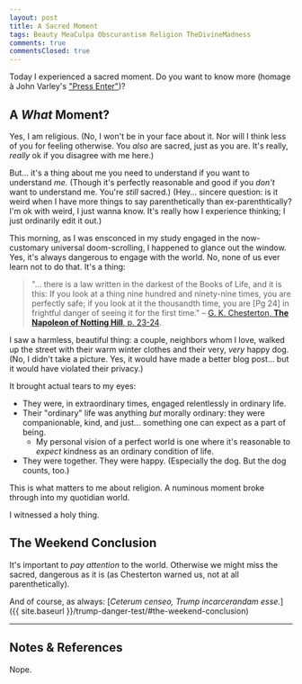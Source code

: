 ```yaml
---
layout: post
title: A Sacred Moment
tags: Beauty MeaCulpa Obscurantism Religion TheDivineMadness
comments: true
commentsClosed: true
---
```


Today I experienced a sacred moment.  Do you want to know more (homage &agrave; John
Varley's ["Press Enter"](https://en.wikipedia.org/wiki/Press_Enter))?  


## A _What_ Moment?  

Yes, I am religious.  (No, I won't be in your face about it.  Nor will I think less of you
for feeling otherwise.  You _also_ are sacred, just as you are.  It's really, _really_ ok
if you disagree with me here.)  

But&hellip; it's a thing about me you need to understand if you want to understand _me._
(Though it's perfectly reasonable and good if you _don't_ want to understand me.  You're
_still_ sacred.)  (Hey&hellip; sincere question: is it weird when I have more things to
say parenthetically than ex-parenthtically?  I'm ok with weird, I just wanna know.  It's
really how I experience thinking; I just ordinarily edit it out.)  

This morning, as I was ensconced in my study engaged in the now-customary universal
doom-scrolling, I happened to glance out the window.  Yes, it's always dangerous to engage
with the world.  No, none of us ever learn not to do that.  It's a thing:  

> "&hellip; there is a law written in the darkest of the Books of Life, and it is this: If
> you look at a thing nine hundred and ninety-nine times, you are perfectly safe; if you
> look at it the thousandth time, you are [Pg 24] in frightful danger of seeing it for the
> first time." &ndash; [G. K. Chesterton, __The Napoleon of Notting Hill__, p. 23-24](https://www.someweekendreading.blog/quotes/#:~:text=%E2%80%9C%E2%80%A6there%20is%20a,p.%2023%2D24.).  

I saw a harmless, beautiful thing: a couple, neighbors whom I love, walked up the street with
their warm winter clothes and their very, _very_ happy dog.  (No, I didn't take a picture.
Yes, it would have made a better blog post&hellip; but it would have violated their privacy.)  

It brought actual tears to my eyes:  
- They were, in extraordinary times, engaged relentlessly in ordinary life.  
- Their "ordinary" life was anything _but_ morally ordinary: they were companionable,
  kind, and just&hellip; something one can expect as a part of being.  
  - My personal vision of a perfect world is one where it's reasonable to _expect_
  kindness as an ordinary condition of life.
- They were together.  They were happy.  (Especially the dog.  But the dog counts, too.)  

This is what matters to me about religion.  A numinous moment broke through into my quotidian
world.  

I witnessed a holy thing.  


## The Weekend Conclusion  

It's important to _pay attention_ to the world.  Otherwise we might miss the sacred,
dangerous as it is (as Chesterton warned us, not at all parenthetically).  

And of course, as always: [_Ceterum censeo, Trump incarcerandam esse._]({{ site.baseurl }}/trump-danger-test/#the-weekend-conclusion)  

---

## Notes &amp; References  

<!--
<sup id="fn1a">[[1]](#fn1)</sup>

<a id="fn1">1</a>: ***, ["***"](***), *** DOI: [***](***). [↩](#fn1a)  

<a href="{{ site.baseurl }}/images/***">
  <img src="{{ site.baseurl }}/images/***" width="400" height="***" alt="***" title="***" style="float: right; margin: 3px 3px 3px 3px; border: 1px solid #000000;">
</a>

<a href="***">
  <img src="{{ site.baseurl }}/images/***" width="550" height="***" alt="***" title="***" style="margin: 3px 3px 3px 3px; border: 1px solid #000000;">
</a>

<iframe width="400" height="224" src="***" allow="accelerometer; encrypted-media; gyroscope; picture-in-picture" allowfullscreen style="float: right; margin: 3px 3px 3px 3px; border: 1px solid #000000;"></iframe>
-->

Nope.  

